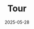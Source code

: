 ---
title: Tour
date: 2025-05-28
type: landing
sections:
  - block: slider
    content:
      slides:
        - title: 👋 Welcome to the SMPL
          content: Here, we are trying to learn from **Living** machinery...
          align: center
          background:
            image:
              filename: coders.jpg
              filters:
                brightness: 0.7
            position: right
            color: "#666"
        - title: Swimming Bacteria - Microswimmer
          content: Just as Aristotle once pondered why humans swing their arms while walking, we wonder for what E. coli do wobble spontaneously as they swim.
          align: left
          background:
            image:
              filename: wobble.png
              filters:
                brightness: 0.7
            position: center
            color: "#555"
        - title: Swimming in Complex Environments
          content: Comlex fluids, versatile boundaries, confinements
          align: right
          background:
            image:
              filename: welcome.jpg
              filters:
                brightness: 0.5
            position: center
            color: "#333"
          link:
            icon: graduation-cap
            icon_pack: fas
            text: Join Us
            url: ../contact/
    design:
      slide_height: ""
      is_fullscreen: true
      loop: false
      interval: 2000
  - block: collection
    content:
      title: Force sensing of bacterial flagella motor
      text: "How the bacteria sense the dynamic flows?"
      image:
      count: 5
      filters:
        folders:
          - publication
        publication_type: article
    design:
      view: citation
      columns: "1"     
  - block: collection
    content:
      title: Swimming gaits of growing bacteria
      text: "How the bacteria behave when subjected to flow, boundary and at different phenotype?"
      image:
      count: 5
      filters:
        folders:
          - publication
        publication_type: article
    design:
      view: citation
      columns: "1" 
  
---